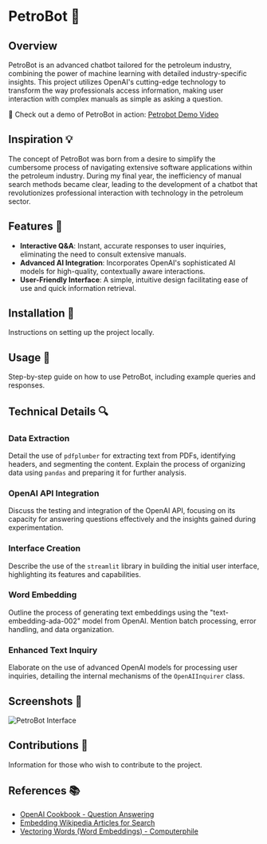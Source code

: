 # PetroBot 🤖

## Overview

PetroBot is an advanced chatbot tailored for the petroleum industry, combining the power of machine learning with detailed industry-specific insights. This project utilizes OpenAI's cutting-edge technology to transform the way professionals access information, making user interaction with complex manuals as simple as asking a question.

🎥 Check out a demo of PetroBot in action: [Petrobot Demo Video](https://yourlink.com)

## Inspiration 💡

The concept of PetroBot was born from a desire to simplify the cumbersome process of navigating extensive software applications within the petroleum industry. During my final year, the inefficiency of manual search methods became clear, leading to the development of a chatbot that revolutionizes professional interaction with technology in the petroleum sector.

## Features 🌟

- **Interactive Q&A**: Instant, accurate responses to user inquiries, eliminating the need to consult extensive manuals.
- **Advanced AI Integration**: Incorporates OpenAI's sophisticated AI models for high-quality, contextually aware interactions.
- **User-Friendly Interface**: A simple, intuitive design facilitating ease of use and quick information retrieval.

## Installation 🔧

Instructions on setting up the project locally.

## Usage 🚀

Step-by-step guide on how to use PetroBot, including example queries and responses.

## Technical Details 🔍

### Data Extraction

Detail the use of `pdfplumber` for extracting text from PDFs, identifying headers, and segmenting the content. Explain the process of organizing data using `pandas` and preparing it for further analysis.

### OpenAI API Integration

Discuss the testing and integration of the OpenAI API, focusing on its capacity for answering questions effectively and the insights gained during experimentation.

### Interface Creation

Describe the use of the `streamlit` library in building the initial user interface, highlighting its features and capabilities.

### Word Embedding

Outline the process of generating text embeddings using the "text-embedding-ada-002" model from OpenAI. Mention batch processing, error handling, and data organization.

### Enhanced Text Inquiry

Elaborate on the use of advanced OpenAI models for processing user inquiries, detailing the internal mechanisms of the `OpenAIInquirer` class.

## Screenshots 📸

![PetroBot Interface](!https://prod-files-secure.s3.us-west-2.amazonaws.com/bdef9f0b-2006-4fd0-a472-b0d875432877/727e399c-47a5-4345-91f3-2b57dc42bc6d/Untitled.png)

## Contributions 👥

Information for those who wish to contribute to the project.

## References 📚

- [OpenAI Cookbook - Question Answering](https://github.com/openai/openai-cookbook/blob/main/examples/Question_answering_using_embeddings.ipynb)
- [Embedding Wikipedia Articles for Search](https://github.com/openai/openai-cookbook/blob/12f7c13b61cbe6703cbe7d5038eb9ed522f84141/examples/Embedding_Wikipedia_articles_for_search.ipynb)
- [Vectoring Words (Word Embeddings) - Computerphile](https://www.youtube.com/watch?v=gQddtTdmG_8)

